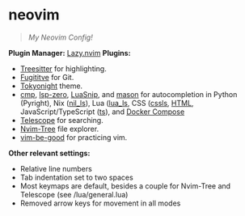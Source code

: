 # neovim
> *My Neovim Config!*

**Plugin Manager:** [Lazy.nvim](https://github.com/folke/lazy.nvim)
**Plugins:**
- [Treesitter](https://github.com/nvim-treesitter/nvim-treesitter) for highlighting.
- [Fugititve](https://github.com/tpope/vim-fugitive) for Git.
- [Tokyonight](https://github.com/folke/tokyonight.nvim) theme.
- [cmp](https://github.com/hrsh7th/nvim-cmp), [lsp-zero](https://github.com/VonHeikemen/lsp-zero.nvim), [LuaSnip](L3MON4D3/LuaSnip), and [mason](https://github.com/williamboman/mason.nvim) for autocompletion in Python (Pyright), Nix ([nil_ls](https://github.com/oxalica/nil)), Lua ([lua_ls](https://github.com/LuaLS/lua-language-server), CSS ([cssls](https://github.com/neovim/nvim-lspconfig/blob/master/doc/configs.md#cssls), [HTML](https://github.com/neovim/nvim-lspconfig/blob/master/doc/configs.md#html), JavaScript/TypeScript ([ts](https://github.com/neovim/nvim-lspconfig/blob/master/doc/configs.md#ts_ls)), and [Docker Compose](https://github.com/microsoft/compose-language-service)
- [Telescope](https://github.com/nvim-telescope/telescope.nvim) for searching.
- [Nvim-Tree](https://github.com/nvim-tree/nvim-tree.lua) file explorer.
- [vim-be-good](https://github.com/ThePrimeagen/vim-be-good) for practicing vim.

**Other relevant settings:**
- Relative line numbers
- Tab indentation set to two spaces
- Most keymaps are default, besides a couple for Nvim-Tree and Telescope (see /lua/general.lua)
- Removed arrow keys for movement in all modes
